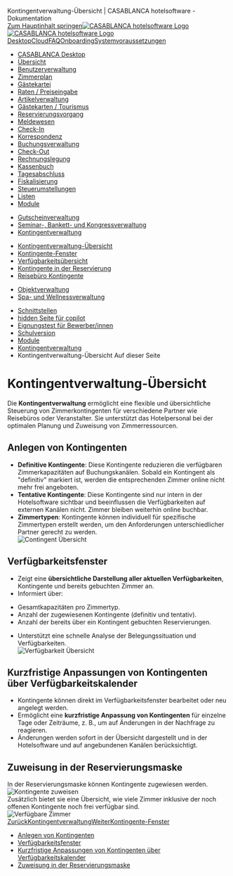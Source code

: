 Kontingentverwaltung-Übersicht | CASABLANCA hotelsoftware - Dokumentation  
[Zum Hauptinhalt springen](https://docs.casablanca.at/desktop/module/contingent/contingencymanagement/#__docusaurus_skipToContent_fallback)[![CASABLANCA hotelsoftware Logo](https://docs.casablanca.at/img/logo.png) ![CASABLANCA hotelsoftware Logo](https://docs.casablanca.at/img/Casablanca_LOGO_2022_neg.png)](https://docs.casablanca.at/) [Desktop](https://docs.casablanca.at/desktop/desktop/)[Cloud](https://docs.casablanca.at/cloud/cloud_systems/)[FAQ](https://docs.casablanca.at/faq)[Onboarding](https://docs.casablanca.at/onboarding/fiscalization)[Systemvoraussetzungen](https://docs.casablanca.at/system_requirements)  
* [CASABLANCA Desktop](https://docs.casablanca.at/desktop/desktop/)
* [Übersicht](https://docs.casablanca.at/desktop/interface/)
* [Benutzerverwaltung](https://docs.casablanca.at/desktop/user_management/)
* [Zimmerplan](https://docs.casablanca.at/desktop/room_plan/)
* [Gästekartei](https://docs.casablanca.at/desktop/guest_profile/)
* [Raten / Preiseingabe](https://docs.casablanca.at/desktop/raten/)
* [Artikelverwaltung](https://docs.casablanca.at/desktop/articles/)
* [Gästekarten / Tourismus](https://docs.casablanca.at/desktop/guest_cards/)
* [Reservierungsvorgang](https://docs.casablanca.at/desktop/reservation_process/)
* [Meldewesen](https://docs.casablanca.at/desktop/registration/)
* [Check-In](https://docs.casablanca.at/desktop/check_in/)
* [Korrespondenz](https://docs.casablanca.at/desktop/correspondence/)
* [Buchungsverwaltung](https://docs.casablanca.at/desktop/account/)
* [Check-Out](https://docs.casablanca.at/desktop/check-out/)
* [Rechnungslegung](https://docs.casablanca.at/desktop/accounting/)
* [Kassenbuch](https://docs.casablanca.at/desktop/cashbook/)
* [Tagesabschluss](https://docs.casablanca.at/desktop/daily_closing/)
* [Fiskalisierung](https://docs.casablanca.at/desktop/fiscalization/)
* [Steuerumstellungen](https://docs.casablanca.at/desktop/tax_changes/)
* [Listen](https://docs.casablanca.at/desktop/lists/)
* [Module](https://docs.casablanca.at/desktop/module/)
+ [Gutscheinverwaltung](https://docs.casablanca.at/desktop/module/vouchermanagement/)
+ [Seminar-, Bankett- und Kongressverwaltung](https://docs.casablanca.at/desktop/module/banquet/)
+ [Kontingentverwaltung](https://docs.casablanca.at/desktop/module/contingent/)
- [Kontingentverwaltung-Übersicht](https://docs.casablanca.at/desktop/module/contingent/contingencymanagement)
- [Kontingente-Fenster](https://docs.casablanca.at/desktop/module/contingent/contingency)
- [Verfügbarkeitsübersicht](https://docs.casablanca.at/desktop/module/contingent/availability_window)
- [Kontingente in der Reservierung](https://docs.casablanca.at/desktop/module/contingent/reservation_window)
- [Reisebüro Kontingente](https://docs.casablanca.at/desktop/module/contingent/travel_agency_contingents)
+ [Objektverwaltung](https://docs.casablanca.at/desktop/module/object/)
+ [Spa- und Wellnessverwaltung](https://docs.casablanca.at/desktop/module/wellness/)
* [Schnittstellen](https://docs.casablanca.at/desktop/interfaces/)
* [hidden Seite für copilot](https://docs.casablanca.at/desktop/hidden_copilot)
* [Eignungstest für Bewerber/innen](https://docs.casablanca.at/desktop/qualification)
* [Schulversion](https://docs.casablanca.at/desktop/schoolversion)  
* [Module](https://docs.casablanca.at/desktop/module/)
* [Kontingentverwaltung](https://docs.casablanca.at/desktop/module/contingent/)
* Kontingentverwaltung-Übersicht
Auf dieser Seite

# Kontingentverwaltung-Übersicht  
Die **Kontingentverwaltung** ermöglicht eine flexible und übersichtliche Steuerung von Zimmerkontingenten für verschiedene Partner wie Reisebüros oder Veranstalter. Sie unterstützt das Hotelpersonal bei der optimalen Planung und Zuweisung von Zimmerressourcen.

## Anlegen von Kontingenten[](https://docs.casablanca.at/desktop/module/contingent/contingencymanagement/#anlegen-von-kontingenten "Direkter Link zu Anlegen von Kontingenten")  
* **Definitive Kontingente**: Diese Kontingente reduzieren die verfügbaren Zimmerkapazitäten auf Buchungskanälen. Sobald ein Kontingent als "definitiv" markiert ist, werden die entsprechenden Zimmer online nicht mehr frei angeboten.
* **Tentative Kontingente**: Diese Kontingente sind nur intern in der Hotelsoftware sichtbar und beeinflussen die Verfügbarkeiten auf externen Kanälen nicht. Zimmer bleiben weiterhin online buchbar.
* **Zimmertypen**: Kontingente können individuell für spezifische Zimmertypen erstellt werden, um den Anforderungen unterschiedlicher Partner gerecht zu werden.  
![Contingent Übersicht](https://docs.casablanca.at/assets/images/contingency_overview-cb316593167c4dfcaa671a113b952a11.png)

## Verfügbarkeitsfenster[](https://docs.casablanca.at/desktop/module/contingent/contingencymanagement/#verfügbarkeitsfenster "Direkter Link zu Verfügbarkeitsfenster")  
* Zeigt eine **übersichtliche Darstellung aller aktuellen Verfügbarkeiten**, Kontingente und bereits gebuchten Zimmer an.
* Informiert über:
+ Gesamtkapazitäten pro Zimmertyp.
+ Anzahl der zugewiesenen Kontingente (definitiv und tentativ).
+ Anzahl der bereits über ein Kontingent gebuchten Reservierungen.
* Unterstützt eine schnelle Analyse der Belegungssituation und Verfügbarkeiten.  
![Verfügbarkeit Übersicht](https://docs.casablanca.at/assets/images/inventory_overview-a7e91a35371ab004dc20649c07311434.png)

## Kurzfristige Anpassungen von Kontingenten über Verfügbarkeitskalender[](https://docs.casablanca.at/desktop/module/contingent/contingencymanagement/#kurzfristige-anpassungen-von-kontingenten-über-verfügbarkeitskalender "Direkter Link zu Kurzfristige Anpassungen von Kontingenten über Verfügbarkeitskalender")  
* Kontingente können direkt im Verfügbarkeitsfenster bearbeitet oder neu angelegt werden.
* Ermöglicht eine **kurzfristige Anpassung von Kontingenten** für einzelne Tage oder Zeiträume, z. B., um auf Änderungen in der Nachfrage zu reagieren.
* Änderungen werden sofort in der Übersicht dargestellt und in der Hotelsoftware und auf angebundenen Kanälen berücksichtigt.

## Zuweisung in der Reservierungsmaske[](https://docs.casablanca.at/desktop/module/contingent/contingencymanagement/#zuweisung-in-der-reservierungsmaske "Direkter Link zu Zuweisung in der Reservierungsmaske")  
In der Reservierungsmaske können Kontingente zugewiesen werden.  
![Kontingente zuweisen](https://docs.casablanca.at/assets/images/reservation_contingency-0baac354625718dccb45b41b49cd0fb6.png)  
Zusätzlich bietet sie eine Übersicht, wie viele Zimmer inklusive der noch offenen Kontingente noch frei verfügbar sind.  
![Verfügbare Zimmer](https://docs.casablanca.at/assets/images/open_inventory-15a90bd70089b732cc0ce80d60c54956.png)  
[ZurückKontingentverwaltung](https://docs.casablanca.at/desktop/module/contingent/)[WeiterKontingente-Fenster](https://docs.casablanca.at/desktop/module/contingent/contingency)  
* [Anlegen von Kontingenten](https://docs.casablanca.at/desktop/module/contingent/contingencymanagement/#anlegen-von-kontingenten)
* [Verfügbarkeitsfenster](https://docs.casablanca.at/desktop/module/contingent/contingencymanagement/#verfügbarkeitsfenster)
* [Kurzfristige Anpassungen von Kontingenten über Verfügbarkeitskalender](https://docs.casablanca.at/desktop/module/contingent/contingencymanagement/#kurzfristige-anpassungen-von-kontingenten-über-verfügbarkeitskalender)
* [Zuweisung in der Reservierungsmaske](https://docs.casablanca.at/desktop/module/contingent/contingencymanagement/#zuweisung-in-der-reservierungsmaske)